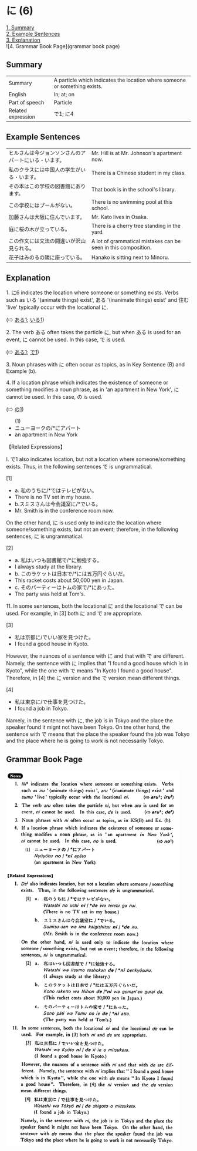 # に (6)

[1. Summary](#summary)<br>
[2. Example Sentences](#example-sentences)<br>
[3. Explanation](#explanation)<br>
![4. Grammar Book Page](grammar book page)<br>


## Summary

<table><tr>   <td>Summary</td>   <td>A particle which indicates the location where someone or something exists.</td></tr><tr>   <td>English</td>   <td>In; at; on</td></tr><tr>   <td>Part of speech</td>   <td>Particle</td></tr><tr>   <td>Related expression</td>   <td>で1; に4</td></tr></table>

## Example Sentences

<table><tr>   <td>ヒルさんは今ジョンソンさんのアパートにいる・います。</td>   <td>Mr. Hill is at Mr. Johnson's apartment now.</td></tr><tr>   <td>私のクラスには中国人の学生がいる・います。</td>   <td>There is a Chinese student in my class.</td></tr><tr>   <td>その本はこの学校の図書館にあります。</td>   <td>That book is in the school's library.</td></tr><tr>   <td>この学校にはプールがない。</td>   <td>There is no swimming pool at this school.</td></tr><tr>   <td>加藤さんは大阪に住んでいます。</td>   <td>Mr. Kato lives in Osaka.</td></tr><tr>   <td>庭に桜の木が立っている。</td>   <td>There is a cherry tree standing in the yard.</td></tr><tr>   <td>この作文には文法の間違いが沢山見られる。</td>   <td>A lot of grammatical mistakes can be seen in this composition.</td></tr><tr>   <td>花子はみのるの隣に座っている。</td>   <td>Hanako is sitting next to Minoru.</td></tr></table>

## Explanation

<p>1. <span class="cloze">に</span>6 indicates the location where someone or something exists. Verbs such as いる '(animate things) exist', ある '(inanimate things) exist' and 住む 'live' typically occur with the locational <span class="cloze">に</span>. </p>  (⇨ <a href="#㊦ ある (1)">ある1</a>; <a href="#㊦ いる (1)">いる1</a>)</p>  <p>2. The verb ある often takes the particle <span class="cloze">に</span>, but when ある is used for an event, <span class="cloze">に</span> cannot be used. In this case, で is used. </p>  <p>(⇨ <a href="#㊦ ある (1)">ある1</a>; <a href="#㊦ で (1)">で1</a>)</p>  <p>3. Noun phrases with <span class="cloze">に</span> often occur as topics, as in Key Sentence (B) and Example (b).</p>  <p>4. If a location phrase which indicates the existence of someone or something modifies a noun phrase, as in 'an apartment in New York', <span class="cloze">に</span> cannot be used. In this case, の is used.</p>  <p>(⇨ <a href="#㊦ の (1)">の1</a>)</p>  <ul>(1) <li>ニューヨークの/*<span class="cloze">に</span>アパート</li> <li>an apartment in New York</li> </ul>  <p>【Related Expressions】</p>  <p>I. で1 also indicates location, but not a location where someone/something exists. Thus, in the following sentences で is ungrammatical.</p>  <p>[1]</p>  <ul> <li>a. 私のうち<span class="cloze">に</span>/*ではテレビがない。</li> <li>There is no TV set in my house.</li> <div class="divide"></div> <li>b.スミスさんは今会議室<span class="cloze">に</span>/*でいる。</li> <li>Mr. Smith is in the conference room now.</li> </ul>  <p>On the other hand, <span class="cloze">に</span> is used only to indicate the location where someone/something exists, but not an event; therefore, in the following sentences, <span class="cloze">に</span> is ungrammatical.</p>  <p>[2] </p>  <ul> <li>a. 私はいつも図書館で/*<span class="cloze">に</span>勉強する。</li> <li>I always study at the library.</li> <div class="divide"></div> <li>b. このラケットは日本で/*<span class="cloze">に</span>は五万円ぐらいだ。</li> <li>This racket costs about 50,000 yen in Japan.</li> <div class="divide"></div> <li>c. そのパーティーはトムの家で/*<span class="cloze">に</span>あった。</li> <li>The party was held at Tom's.</li> </ul>  <p>11. In some sentences, both the locational <span class="cloze">に</span> and the locational で can be used. For example, in [3] both <span class="cloze">に</span> and で are appropriate.</p>  <p>[3]</p>  <ul> <li>私は京都<span class="cloze">に</span>/でいい家を見つけた。</li> <li>I found a good house in Kyoto.</li> </ul>  <p>However, the nuances of a sentence with に</span> and that with で are different. Namely, the sentence with <span class="cloze">に</span> implies that "I found a good house which is in Kyoto", while the one with で means "In Kyoto I found a good house". Therefore, in [4] the <span class="cloze">に</span> version and the で version mean different things.</p>  <p>[4]</p>  <ul> <li>私は東京<span class="cloze">に</span>/で仕事を見つけた。</li> <li>I found a job in Tokyo.</li> </ul>  <p>Namely, in the sentence with <span class="cloze">に</span>, the job is in Tokyo and the place the speaker found it mignt not have been Tokyo. On tne other hand, the sentence with で means that the place the speaker found the job was Tokyo and the place where he is going to work is not necessarily Tokyo.</p>

## Grammar Book Page

![](../img/Basicに6.png)

